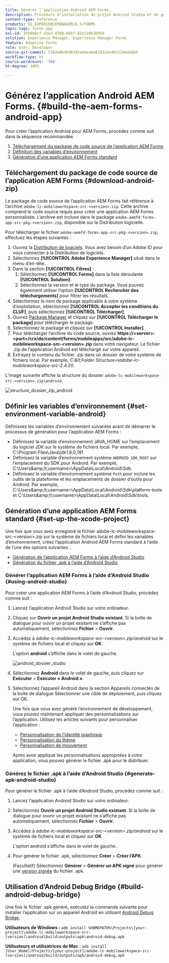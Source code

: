 ```yaml
---
title: Générez l’application Android AEM Forms.
description: Procédure d’installation du projet Android Studio et de génération du fichier .apk pour l’application AEM Forms pour Android
content-type: reference
products: SG_EXPERIENCEMANAGER/6.5/FORMS
topic-tags: forms-app
exl-id: 3fb069cf-d3ed-47b0-b6bf-82e110b3b059
solution: Experience Manager, Experience Manager Forms
feature: Adaptive Forms
role: User, Developer
source-git-commit: 539da06db98395ae6eaee8103a3e4b31204abbb8
workflow-type: ht
source-wordcount: '704'
ht-degree: 100%

---
```


# Générez l’application Android AEM Forms. {#build-the-aem-forms-android-app}

Pour créer l’application Android pour AEM Forms, procédez comme suit dans la séquence recommandée.

1. [Téléchargement du package de code source de l’application AEM Forms](#download-android-zip)
1. [Définition des variables d’environnement](#set-environment-variable-android)
1. [Génération d’une application AEM Forms standard](#set-up-the-xcode-project)

## Téléchargement du package de code source de l’application AEM Forms {#download-android-zip}

Le package de code source de l’application AEM Forms fait référence à l’archive `adobe-lc-mobileworkspace-src-<version>.zip`. Cette archive comprend le code source requis pour créer une application AEM Forms personnalisée. L’archive est incluse dans le package `adobe-aemfd-forms-app-src-pkg-<version>.zip`, disponible sur la Distribution logicielle.

Pour télécharger le fichier `adobe-aemfd-forms-app-src-pkg-<version>.zip`, effectuez les étapes suivantes :

1. Ouvrez la [Distribution de logiciels](https://experience.adobe.com/downloads). Vous avez besoin d’un Adobe ID pour vous connecter à la Distribution de logiciels.
1. Sélectionnez **[!UICONTROL Adobe Experience Manager]** situé dans le menu d’en-tête.
1. Dans la section **[!UICONTROL Filtres]** :
   1. Sélectionnez **[!UICONTROL Forms]** dans la liste déroulante **[!UICONTROL Solution]**.
   2. Sélectionnez la version et le type du package. Vous pouvez également utiliser l’option **[!UICONTROL Rechercher des téléchargements]** pour filtrer les résultats.
1. Sélectionnez le nom de package applicable à votre système d’exploitation, sélectionnez **[!UICONTROL Accepter les conditions du CLUF]**, puis sélectionnez **[!UICONTROL Télécharger]**.
1. Ouvrez [Package Manager](https://experienceleague.adobe.com/docs/experience-manager-65/administering/contentmanagement/package-manager.html?lang=fr) et cliquez sur **[!UICONTROL Télécharger le package]** pour télécharger le package.
1. Sélectionnez le package et cliquez sur **[!UICONTROL Installer]**.
1. Pour télécharger l’archive du code source, ouvrez **https://&lt;server>:&lt;port>/crx/de/content/forms/mobileapps/src/adobe-lc-mobileworkspace-src-&lt;version>.zip** dans votre navigateur. Le fichier .zip de l’application Android est téléchargé sur votre appareil.
1. Extrayez le contenu du fichier .zip dans un dossier de votre système de fichiers local. Par exemple, *C:\&lt;Folder Structure>\adobe-lc-mobileworkspace-src-2.4.20*.

L’image suivante affiche la structure du dossier `adobe-lc-mobileworkspace-src-<version>.zip\android`.

![structure_dossier_zip_android](assets/zip_android_folder_structure.png)

## Définir les variables d’environnement {#set-environment-variable-android}

Définissez les variables d’environnement suivantes avant de démarrer le processus de génération pour l’application AEM Forms :

* Définissez la variable d’environnement JAVA_HOME sur l’emplacement du logiciel JDK sur le système de fichiers local. Par exemple, C:\Program Files\Java\jdk1.8.0_181
* Définissez la variable d’environnement système `ANDROID_SDK_ROOT` sur l’emplacement du SDK pour Android. Par exemple, C:\Users\&amp;lt;username>\AppData\Local\Android\Sdk.
* Définissez la variable d’environnement système `Path` pour inclure les outils de la plateforme et les emplacements de dossier d’outils pour Android. Par exemple, C:\Users\&amp;lt;username>\AppData\Local\Android\Sdk\platform-tools et C:\Users\&amp;lt;username>\AppData\Local\Android\Sdk\tools.

## Génération d’une application AEM Forms standard {#set-up-the-xcode-project}

Une fois que vous avez enregistré le fichier adobe-lc-mobileworkspace-src-&lt;version>.zip sur le système de fichiers local et défini les variables d’environnement, créez l’application Android AEM Forms standard à l’aide de l’une des options suivantes :

* [Génération de l’application AEM Forms à l’aide d’Android Studio](#using-android-studio)
* [Génération du fichier .apk à l’aide d’Android Studio](#generate-apk-android-studio)

### Générer l’application AEM Forms à l’aide d’Android Studio {#using-android-studio}

Pour créer une application AEM Forms à l’aide d’Android Studio, procédez comme suit :

1. Lancez l’application Android Studio sur votre ordinateur.
1. Cliquez sur **Ouvrir un projet Android Studio existant**. Si la boîte de dialogue pour ouvrir un projet existant ne s’affiche pas automatiquement, sélectionnez **Fichier** > **Ouvrir**.
1. Accédez à *adobe-lc-mobileworkspace-src-&lt;version>.zip/android* sur le système de fichiers local et cliquez sur **OK**.

   L’option **android** s’affiche dans le volet de gauche.

   ![android_dossier_studio](assets/android_folder_studio.png)

1. Sélectionnez **Android** dans le volet de gauche, puis cliquez sur **Exécuter** > **Exécuter « Android »**.
1. Sélectionnez l’appareil Android dans la section Appareils connectés de la boîte de dialogue Sélectionner une cible de déploiement, puis cliquez sur OK.

   Une fois que vous avez généré l’environnement de développement, vous pouvez maintenant appliquer des personnalisations sur l’application. Utilisez les articles suivants pour personnaliser l’application :

   * [Personnalisation de l’identité graphique](/help/forms/using/branding-customization.md)
   * [Personnalisation du thème](/help/forms/using/theme-customization.md)
   * [Personnalisation de mouvement](/help/forms/using/gesture-customization.md)

   Après avoir appliqué les personnalisations appropriées à votre application, vous pouvez générer le fichier .apk pour le distribuer.

### Générez le fichier .apk à l’aide d’Android Studio {#generate-apk-android-studio}

Pour générer le fichier .apk à l’aide d’Android Studio, procédez comme suit :

1. Lancez l’application Android Studio sur votre ordinateur.
1. Sélectionnez **Ouvrir un projet Android Studio existant**. Si la boîte de dialogue pour ouvrir un projet existant ne s’affiche pas automatiquement, sélectionnez **Fichier** > **Ouvrir**.
1. Accédez à *adobe-lc-mobileworkspace-src-&lt;version>.zip/android* sur le système de fichiers local et cliquez sur **OK**.

   L’option android s’affiche dans le volet de gauche.

1. Pour générer le fichier .apk, sélectionnez **Créer** > **Créer l’APK**.

   (Facultatif) Sélectionnez **Générer** > **Générer un APK signé** pour générer une [version signée](https://developer.android.com/studio/publish/app-signing) du fichier .apk.

## Utilisation d’Android Debug Bridge {#build-android-debug-bridge}

Une fois le fichier .apk généré, exécutez la commande suivante pour installer l’application sur un appareil Android en utilisant [Android Debug Bridge](https://developer.android.com/tools/adb).

**Utilisateurs de Windows :** `adb install %HOMEPATH%\Projects\[your-project]\adobe-lc-mobileworkspace-src-[version]\android\build\outputs\apk\android-debug.apk`

**Utilisateurs et utilisatrices de Mac :** `adb install [User_Home]/Projects/[your-project]/adobe-lc-mobileworkspace-src-[version]/android/build/outputs/apk/android-debug.apk`
